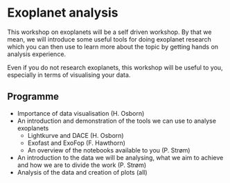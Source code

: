 # Exoplanet analysis

This workshop on exoplanets will be a self driven workshop. By that we mean, we will introduce some useful tools for doing exoplanet research which you can then use to learn more about the topic by getting hands on analysis experience.

Even if you do not research exoplanets, this workshop will be useful to you, especially in terms of visualising your data.

## Programme

- Importance of data visualisation (H. Osborn)
- An introduction and demonstration of the tools we can use to analyse exoplanets
    - Lightkurve and DACE (H. Osborn)
    - Exofast and ExoFop (F. Hawthorn)
    - An overview of the notebooks available to you (P. Strøm)
- An introduction to the data we will be analysing, what we aim to achieve and how we are to divide the work (P. Strøm)
- Analysis of the data and creation of plots (all)
